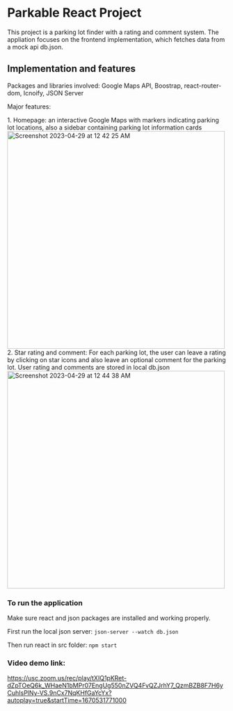 # Parkable React Project

This project is a parking lot finder with a rating and comment system. The appliation focuses on the frontend implementation, which fetches data from a mock api db.json.

## Implementation and features

Packages and libraries involved: Google Maps API, Boostrap, react-router-dom, Icnoify, JSON Server

Major features:
	<div>1. Homepage: an interactive Google Maps with markers indicating parking lot locations, also a sidebar containing parking lot information cards</div>
	<img width="500" alt="Screenshot 2023-04-29 at 12 42 25 AM" src="https://user-images.githubusercontent.com/69890388/235291258-62a7ba0e-104f-47b1-8d95-b058ab3c0a30.png">
	<div>2. Star rating and comment: For each parking lot, the user can leave a rating by clicking on star icons and also leave an optional comment for the parking lot. User rating and comments are stored in local db.json</div>
	<img width="500" alt="Screenshot 2023-04-29 at 12 44 38 AM" src="https://user-images.githubusercontent.com/69890388/235291305-e60b8a2a-766d-40ad-b685-1ca43c2f47e6.png">
	
### To run the application

Make sure react and json packages are installed and working properly.

First run the local json server:
`json-server --watch db.json`

Then run react in src folder:
`npm start`


### Video demo link:
https://usc.zoom.us/rec/play/tXIQ1pKRet-dZpTOeQ6k_WHaeN1bMPr07EngUg550nZVQ4FvQZJrhY7_QzmBZB8F7H6yCuhIsPlNy-VS.9nCx7NqKHfGaYcYx?autoplay=true&startTime=1670531771000


